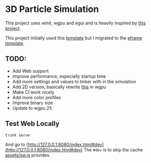 # 3D Particle Simulation
This project uses winit, wgpu and egui and is heavily inspired by [this project](https://github.com/Im-Rises/particle-simulator-webgl).

This project initially used this [template](https://github.com/kaphula/winit-egui-wgpu-template) but I migrated to the [eframe template](https://github.com/emilk/eframe_template).


## TODO:
- Add Web support
- Improve performance, especially startup time
- Add more settings and values to tinker with in the simulation
- Add 2D version, basically rewrite [this](https://github.com/lucascompython/particles) in wgpu
- Make CI work nicely
- Add more color profiles
- Improve binary size
- Update to wgpu 25

## Test Web Locally
```bash
trunk serve
```
And go to [http://127.0.0.1:8080/index.html#dev](http://127.0.0.1:8080/index.html#dev)
The `#dev` is to skip the cache [assets/sw.js](/assets/sw.js) provides.
